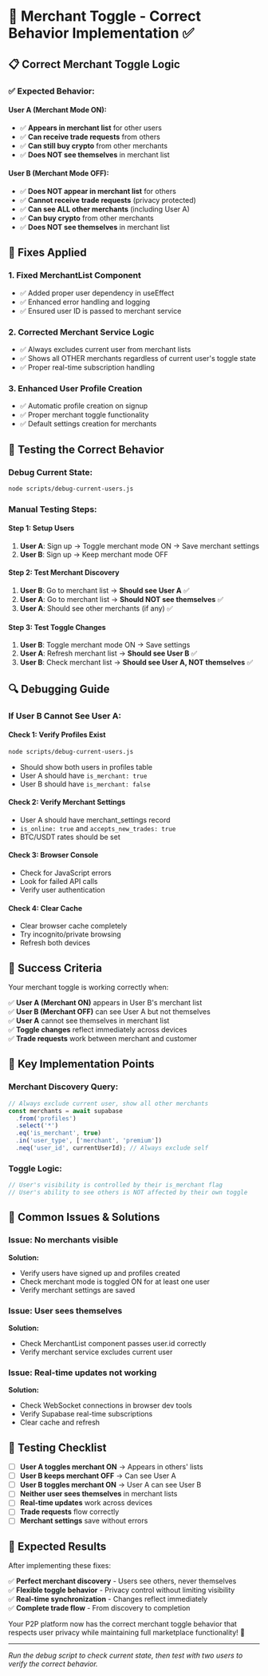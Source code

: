 # 🔧 Merchant Toggle - Correct Behavior Implementation ✅

## 📋 **Correct Merchant Toggle Logic**

### **✅ Expected Behavior:**

#### **User A (Merchant Mode ON):**
- ✅ **Appears in merchant list** for other users
- ✅ **Can receive trade requests** from others
- ✅ **Can still buy crypto** from other merchants
- ✅ **Does NOT see themselves** in merchant list

#### **User B (Merchant Mode OFF):**
- ✅ **Does NOT appear in merchant list** for others
- ✅ **Cannot receive trade requests** (privacy protected)
- ✅ **Can see ALL other merchants** (including User A)
- ✅ **Can buy crypto** from other merchants
- ✅ **Does NOT see themselves** in merchant list

## 🔧 **Fixes Applied**

### **1. Fixed MerchantList Component**
- ✅ Added proper user dependency in useEffect
- ✅ Enhanced error handling and logging
- ✅ Ensured user ID is passed to merchant service

### **2. Corrected Merchant Service Logic**
- ✅ Always excludes current user from merchant lists
- ✅ Shows all OTHER merchants regardless of current user's toggle state
- ✅ Proper real-time subscription handling

### **3. Enhanced User Profile Creation**
- ✅ Automatic profile creation on signup
- ✅ Proper merchant toggle functionality
- ✅ Default settings creation for merchants

## 🧪 **Testing the Correct Behavior**

### **Debug Current State:**
```bash
node scripts/debug-current-users.js
```

### **Manual Testing Steps:**

#### **Step 1: Setup Users**
1. **User A**: Sign up → Toggle merchant mode ON → Save merchant settings
2. **User B**: Sign up → Keep merchant mode OFF

#### **Step 2: Test Merchant Discovery**
1. **User B**: Go to merchant list → **Should see User A** ✅
2. **User A**: Go to merchant list → **Should NOT see themselves** ✅
3. **User A**: Should see other merchants (if any) ✅

#### **Step 3: Test Toggle Changes**
1. **User B**: Toggle merchant mode ON → Save settings
2. **User A**: Refresh merchant list → **Should see User B** ✅
3. **User B**: Check merchant list → **Should see User A, NOT themselves** ✅

## 🔍 **Debugging Guide**

### **If User B Cannot See User A:**

#### **Check 1: Verify Profiles Exist**
```bash
node scripts/debug-current-users.js
```
- Should show both users in profiles table
- User A should have `is_merchant: true`
- User B should have `is_merchant: false`

#### **Check 2: Verify Merchant Settings**
- User A should have merchant_settings record
- `is_online: true` and `accepts_new_trades: true`
- BTC/USDT rates should be set

#### **Check 3: Browser Console**
- Check for JavaScript errors
- Look for failed API calls
- Verify user authentication

#### **Check 4: Clear Cache**
- Clear browser cache completely
- Try incognito/private browsing
- Refresh both devices

## 🎯 **Success Criteria**

Your merchant toggle is working correctly when:

✅ **User A (Merchant ON)** appears in User B's merchant list  
✅ **User B (Merchant OFF)** can see User A but not themselves  
✅ **User A** cannot see themselves in merchant list  
✅ **Toggle changes** reflect immediately across devices  
✅ **Trade requests** work between merchant and customer  

## 🚀 **Key Implementation Points**

### **Merchant Discovery Query:**
```javascript
// Always exclude current user, show all other merchants
const merchants = await supabase
  .from('profiles')
  .select('*')
  .eq('is_merchant', true)
  .in('user_type', ['merchant', 'premium'])
  .neq('user_id', currentUserId); // Always exclude self
```

### **Toggle Logic:**
```javascript
// User's visibility is controlled by their is_merchant flag
// User's ability to see others is NOT affected by their own toggle
```

## 🔧 **Common Issues & Solutions**

### **Issue: No merchants visible**
**Solution:** 
- Verify users have signed up and profiles created
- Check merchant mode is toggled ON for at least one user
- Verify merchant settings are saved

### **Issue: User sees themselves**
**Solution:**
- Check MerchantList component passes user.id correctly
- Verify merchant service excludes current user

### **Issue: Real-time updates not working**
**Solution:**
- Check WebSocket connections in browser dev tools
- Verify Supabase real-time subscriptions
- Clear cache and refresh

## 📱 **Testing Checklist**

- [ ] **User A toggles merchant ON** → Appears in others' lists
- [ ] **User B keeps merchant OFF** → Can see User A
- [ ] **User B toggles merchant ON** → User A can see User B
- [ ] **Neither user sees themselves** in merchant lists
- [ ] **Real-time updates** work across devices
- [ ] **Trade requests** flow correctly
- [ ] **Merchant settings** save without errors

## 🎉 **Expected Results**

After implementing these fixes:

✅ **Perfect merchant discovery** - Users see others, never themselves  
✅ **Flexible toggle behavior** - Privacy control without limiting visibility  
✅ **Real-time synchronization** - Changes reflect immediately  
✅ **Complete trade flow** - From discovery to completion  

Your P2P platform now has the correct merchant toggle behavior that respects user privacy while maintaining full marketplace functionality! 🚀

---

*Run the debug script to check current state, then test with two users to verify the correct behavior.*

